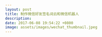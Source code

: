 ```yaml
---
layout: post
title: 制作微信好友签名词云和微信机器人
description:
date: 2017-06-08 19:54:22 +0800
image: assets/images/wechat_thumbnail.jpeg
---
```

